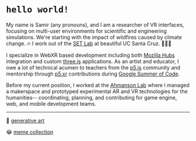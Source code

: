 # `hello world!`
My name is Samir (any pronouns), and I am a researcher of VR interfaces, focusing on multi-user environments for scientific and engineering simulations. We're starting with the impact of wildfires caused by climate change. 🔥 I work out of the [SET Lab](https://setlab.soe.ucsc.edu/news.php) at beautiful UC Santa Cruz. 🤙🌊🌲 

I specialize in WebXR based development including both [Mozilla Hubs](https://hubs.mozilla.com/) integration and custom [three.js](https://threejs.org/) applications. As an artist and educator, I owe a lot of technical acumen to teachers from the [p5.js](https://p5js.org/) community and mentorship through [p5.xr](https://github.com/stalgiag/p5.xr) contributions during [Google Summer of Code](https://summerofcode.withgoogle.com/).

Before my current position, I worked at the [Ahmanson Lab](https://polymathic.usc.edu/ahmanson-lab) where I managed a makerspace and prototyped experimental AR and VR technologies for the humanities-- coordinating, planning, and contributing for game engine, web, and mobile development teams.

***

🎨 [generative art](https://www.instagram.com/vertex.shader/)

😂 [meme collection](https://www.tiktok.com/@vertexshader)
